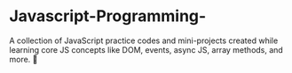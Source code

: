 # Javascript-Programming-
A collection of JavaScript practice codes and mini-projects created while learning core JS concepts like DOM, events, async JS, array methods, and more. 🚀
